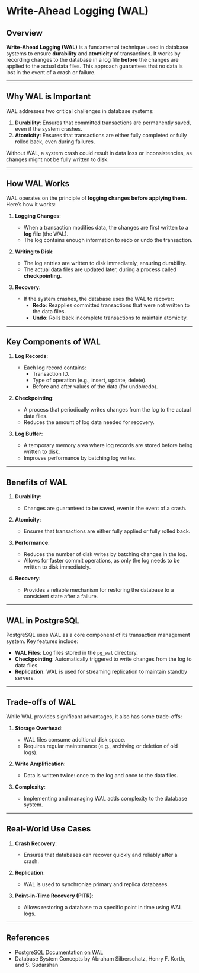 # Write-Ahead Logging (WAL)

## Overview

**Write-Ahead Logging (WAL)** is a fundamental technique used in database systems to ensure **durability** and **atomicity** of transactions. It works by recording changes to the database in a log file **before** the changes are applied to the actual data files. This approach guarantees that no data is lost in the event of a crash or failure.

---

## Why WAL is Important

WAL addresses two critical challenges in database systems:

1. **Durability**: Ensures that committed transactions are permanently saved, even if the system crashes.
2. **Atomicity**: Ensures that transactions are either fully completed or fully rolled back, even during failures.

Without WAL, a system crash could result in data loss or inconsistencies, as changes might not be fully written to disk.

---

## How WAL Works

WAL operates on the principle of **logging changes before applying them**. Here’s how it works:

1. **Logging Changes**:

   - When a transaction modifies data, the changes are first written to a **log file** (the WAL).
   - The log contains enough information to redo or undo the transaction.

2. **Writing to Disk**:

   - The log entries are written to disk immediately, ensuring durability.
   - The actual data files are updated later, during a process called **checkpointing**.

3. **Recovery**:
   - If the system crashes, the database uses the WAL to recover:
     - **Redo**: Reapplies committed transactions that were not written to the data files.
     - **Undo**: Rolls back incomplete transactions to maintain atomicity.

---

## Key Components of WAL

1. **Log Records**:

   - Each log record contains:
     - Transaction ID.
     - Type of operation (e.g., insert, update, delete).
     - Before and after values of the data (for undo/redo).

2. **Checkpointing**:

   - A process that periodically writes changes from the log to the actual data files.
   - Reduces the amount of log data needed for recovery.

3. **Log Buffer**:
   - A temporary memory area where log records are stored before being written to disk.
   - Improves performance by batching log writes.

---

## Benefits of WAL

1. **Durability**:

   - Changes are guaranteed to be saved, even in the event of a crash.

2. **Atomicity**:

   - Ensures that transactions are either fully applied or fully rolled back.

3. **Performance**:

   - Reduces the number of disk writes by batching changes in the log.
   - Allows for faster commit operations, as only the log needs to be written to disk immediately.

4. **Recovery**:
   - Provides a reliable mechanism for restoring the database to a consistent state after a failure.

---

## WAL in PostgreSQL

PostgreSQL uses WAL as a core component of its transaction management system. Key features include:

- **WAL Files**: Log files stored in the `pg_wal` directory.
- **Checkpointing**: Automatically triggered to write changes from the log to data files.
- **Replication**: WAL is used for streaming replication to maintain standby servers.

---

## Trade-offs of WAL

While WAL provides significant advantages, it also has some trade-offs:

1. **Storage Overhead**:

   - WAL files consume additional disk space.
   - Requires regular maintenance (e.g., archiving or deletion of old logs).

2. **Write Amplification**:

   - Data is written twice: once to the log and once to the data files.

3. **Complexity**:
   - Implementing and managing WAL adds complexity to the database system.

---

## Real-World Use Cases

1. **Crash Recovery**:

   - Ensures that databases can recover quickly and reliably after a crash.

2. **Replication**:

   - WAL is used to synchronize primary and replica databases.

3. **Point-in-Time Recovery (PITR)**:
   - Allows restoring a database to a specific point in time using WAL logs.

---

## References

- [PostgreSQL Documentation on WAL](https://www.postgresql.org/docs/current/wal.html)
- Database System Concepts by Abraham Silberschatz, Henry F. Korth, and S. Sudarshan
